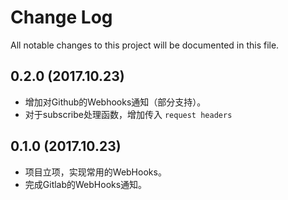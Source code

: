 # Change Log
All notable changes to this project will be documented in this file.

## 0.2.0 (2017.10.23)

- 增加对Github的Webhooks通知（部分支持）。
- 对于subscribe处理函数，增加传入 `request headers`

## 0.1.0 (2017.10.23)

- 项目立项，实现常用的WebHooks。
- 完成Gitlab的WebHooks通知。
